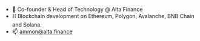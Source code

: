 - 🚀 Co-founder & Head of Technology @ Alta Finance
- ⛓ Blockchain development on Ethereum, Polygon, Avalanche, BNB Chain and Solana.
- 📫 ammon@alta.finance
